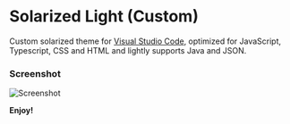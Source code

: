 # Solarized Light (Custom)
Custom solarized theme for [Visual Studio Code](https://code.visualstudio.com),
optimized for JavaScript, Typescript, CSS and HTML and lightly supports Java and JSON.

### Screenshot
![Screenshot]("https://raw.githubusercontent.com/bbrakenhoff/solarized-light-custom/master/vscode/solarized-light-custom/screenshot.png")

**Enjoy!**
